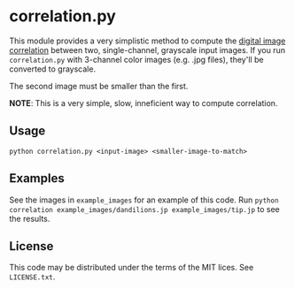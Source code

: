 correlation.py
==============

This module provides a very simplistic method to compute the
[digital image correlation](https://en.wikipedia.org/wiki/Digital_image_correlation)
between two, single-channel, grayscale input images. If you run `correlation.py`
with 3-channel color images (e.g. .jpg files), they'll be converted to grayscale.

The second image must be smaller than the first.

**NOTE**: This is a very simple, slow, inneficient way to compute correlation.


Usage
-----

    python correlation.py <input-image> <smaller-image-to-match>


Examples
--------

See the images in `example_images` for an example of this code. Run
`python correlation example_images/dandilions.jp example_images/tip.jp` to
see the results.


License
-------

This code may be distributed under the terms of the MIT lices. See `LICENSE.txt`.
